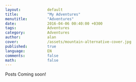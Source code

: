 ```yaml
---
layout:            default
title:             "My Adventures"
menutitle:         "Adventures"
date:              2016-04-06 00:40:00 +0300
tags:              Adventures
category:          Adventures
author:            alan
cover:             /assets/mountain-alternative-cover.jpg
published:         true
language:          EN
comments:          false
math:			   false
---
```


Posts Coming soon!